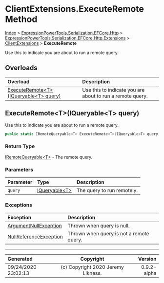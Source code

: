 ﻿# ClientExtensions.ExecuteRemote Method

[Index](../index.md) > [ExpressionPowerTools.Serialization.EFCore.Http](ExpressionPowerTools.Serialization.EFCore.Http.a.md) > [ExpressionPowerTools.Serialization.EFCore.Http.Extensions](ExpressionPowerTools.Serialization.EFCore.Http.Extensions.n.md) > [ClientExtensions](ExpressionPowerTools.Serialization.EFCore.Http.Extensions.ClientExtensions.cs.md) > **ExecuteRemote**

Use this to indicate you are about to run a remote query.

## Overloads

| Overload | Description |
| :-- | :-- |
| [ExecuteRemote&lt;T>(IQueryable&lt;T> query)](#executeremotetiqueryablet-query) | Use this to indicate you are about to run a remote query. |
## ExecuteRemote&lt;T>(IQueryable&lt;T> query)

Use this to indicate you are about to run a remote query.

```csharp
public static IRemoteQueryable<T> ExecuteRemote<T>(IQueryable<T> query)
```

### Return Type

 [IRemoteQueryable&lt;T>](ExpressionPowerTools.Serialization.EFCore.Http.Signatures.IRemoteQueryable`1.i.md)  - The remote query.

### Parameters

| Parameter | Type | Description |
| :-- | :-- | :-- |
| `query` | [IQueryable&lt;T>](https://docs.microsoft.com/dotnet/api/system.linq.iqueryable-1) | The query to run remotely. |

### Exceptions

| Exception | Description |
| :-- | :-- |
| [ArgumentNullException](https://docs.microsoft.com/dotnet/api/system.argumentnullexception) | Thrown when query is null. |
| [NullReferenceException](https://docs.microsoft.com/dotnet/api/system.nullreferenceexception) | Thrown when query is not a remote query. |


---

| Generated | Copyright | Version |
| :-- | :-: | --: |
| 09/24/2020 23:02:13 | (c) Copyright 2020 Jeremy Likness. | 0.9.2-alpha |
